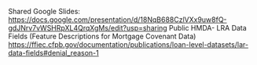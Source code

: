 Shared Google Slides: https://docs.google.com/presentation/d/18NqB688CzlVXx9uw8fQ-gdJNrv7vWSHRpXL4QrqXgMs/edit?usp=sharing
Public HMDA- LRA Data Fields (Feature Descriptions for Mortgage Covenant Data) 
  https://ffiec.cfpb.gov/documentation/publications/loan-level-datasets/lar-data-fields#denial_reason-1
